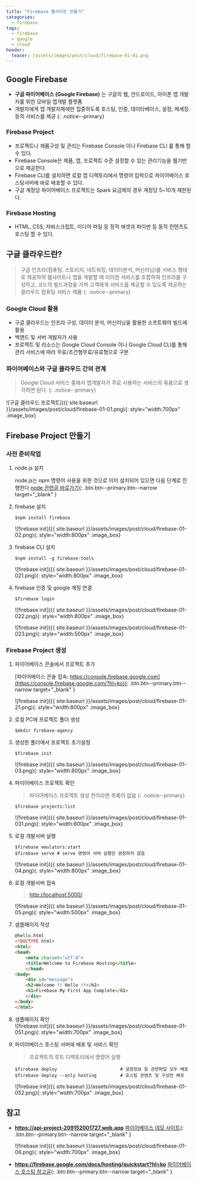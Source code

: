 ```yaml
---
title: "Firebase 웹사이트 만들기"
categories: 
  - firebase
tags:
  - firebase
  - google
  - cloud
header:
  teaser: /assets/images/post/cloud/firebase-01-01.png
---
```


## Google Firebase 

+ **구글 파이어베이스 (Google Firebase)** 는 구글의 웹, 안드로이드, 아이폰 앱 개발자를 위한 모바일 앱개발 플랫폼
+ 개발자에게 앱 개발자체에만 집중하도록 호스팅, 인증, 데이타베이스, 설정, 메세징 등의 서비스를 제공
{: .notice--primary}

### Firebase Project

+ 프로젝트나 제품구성 및 관리는 Firebase Console 이나 Firebase CLI 를 통해 할 수 있다.
+ Firebase Console은 제품, 앱, 프로젝트 수준 설정할 수 있는 관리기능을 웹기반으로 제공한다.
+ Firebase CLI를 설치하면 로컬 앱 디렉토리에서 명령어 입력으로 파이어베이스 호스팅서버에 바로 배포할 수 있다.
+ 구글 계정당 파이어베이스 프로젝트는 Spark 요금제의 경우 계정당 5~10개 제한된다.


### Firebase Hosting
+ HTML, CSS, 자바스크립트, 미디어 파일 등 정적 애셋과 파이썬 등 동적 컨텐츠도 호스팅 할 수 있다.

## 구글 클라우드란?
> 구글 인프라(컴퓨팅, 스토리지, 네트워킹, 데이터분석, 머신러닝)를 서비스 형태로 제공하여 웹사이트나 앱을 개발할 때 이러한 서비스를 조합하여 인프라를 구성하고, 코드의 빌드과정을 거쳐 고객에게 서비스를 제공할 수 있도록 제공하는 클라우드 컴퓨팅 서비스 제품
{: .notice--primary}

### Google Cloud 활용
+ 구글 클라우드는 인프라 구성, 데이터 분석, 머신러닝을 활용한 소프트웨어 빌드에 활용
+ 백앤드 및 서버 개발자가 사용
+ 프로젝트 및 리소스는 Google Cloud Console 이나  Google Cloud CLI를 통해 관리 서비스에 따라 무료/조건형무료/유료형으로 구분


### 파이어베이스와 구글 클라우드 간의 관계
> Google Cloud 서비스 중에서 앱개발자가 주로 사용하는 서비스의 묶음으로 생각하면 된다.
{: .notice--primary}

![구글 클라우드 프로젝트]({{ site.baseurl }}/assets/images/post/cloud/firebase-01-01.png){: style="width:700px" .image_box}

## Firebase Project 만들기

### 사전 준비작업
1. node.js 설치    

    node.js는 npm 명령어 사용을 위한 것으로 이미 설치되어 있으면 다음 단계로 진행한다 [node 관련글 바로가기](/vue/node-npm){: .btn.btn--primary.btn--narrow target="_blank" }

2. firebase 설치    
    ```
    $npm install firebase
    ```

    ![firebase init]({{ site.baseurl }}/assets/images/post/cloud/firebase-01-02.png){: style="width:800px" .image_box}

3. firebase CLI 설치    

    ```
    $npm install -g firebase-tools
    ```

    ![firebase init]({{ site.baseurl }}/assets/images/post/cloud/firebase-01-021.png){: style="width:800px" .image_box}
    
4. firebase 인증 및 google 계정 연결   

    ```
    $firebase login
    ```
    ![firebase init]({{ site.baseurl }}/assets/images/post/cloud/firebase-01-022.png){: style="width:800px" .image_box}

    ![firebase init]({{ site.baseurl }}/assets/images/post/cloud/firebase-01-023.png){: style="width:500px" .image_box}
    

### Firebase Project 생성

1. 파이어베이스 콘솔에서 프로젝트 추가    

    [파이어베이스 콘솔 접속: https://console.firebase.google.com](https://console.firebase.google.com/?hl=ko){: .btn.btn--primary.btn--narrow target="_blank" }

    ![firebase init]({{ site.baseurl }}/assets/images/post/cloud/firebase-01-21.png){: style="width:800px" .image_box}

2. 로컬 PC에 프로젝트 폴더 생성  

    ```
    $mkdir firebase-agency
    ```

3. 생성한 폴더에서 프로젝트 초기설정    

    ```
    $firebase init
    ```

    ![firebase init]({{ site.baseurl }}/assets/images/post/cloud/firebase-01-03.png){: style="width:800px" .image_box}

4. 파이어베이스 프로젝트 확인    

    > 파이어베이스 프로젝트 생성 전이라면 목록이 없음
    {: .notice--primary}

    ```
    $firebase projects:list
    ```

    ![firebase init]({{ site.baseurl }}/assets/images/post/cloud/firebase-01-031.png){: style="width:800px" .image_box}

5. 로컬 개발서버 실행    

    ```
    $firebase emulators:start
    $firebase serve # serve 명령어 서버 실행은 권장하지 않음
    ```

    ![firebase init]({{ site.baseurl }}/assets/images/post/cloud/firebase-01-04.png){: style="width:800px" .image_box}    

6. 로컬 개발서버 접속    

    > [http://localhost:5000/](http://localhost:5000/)

    ![firebase init]({{ site.baseurl }}/assets/images/post/cloud/firebase-01-05.png){: style="width:500px" .image_box}

7. 샘플페이지 작성    

    ```html
    @hello.html
    <!DOCTYPE html>
    <html>
    <head>
        <meta charset="utf-8">
        <title>Welcome to Firebase Hosting</title>
        </head>
    <body>
        <div id="message">
        <h2>Welcome !! Hello !!</h2>
        <h1>Firebase My First App Complete</h1>
        </div>
    </body>
    </html>
    ```


8. 샘플페이지 확인    
    ![firebase init]({{ site.baseurl }}/assets/images/post/cloud/firebase-01-051.png){: style="width:700px" .image_box}


7. 파이어베이스 호스팅 서버에 배포 및 서비스 확인    

    > 프로젝트의 루트 디렉토리에서 명령어 실행

    ```
    $firebase deploy                        # 설정정보 등 관련파일 모두 배포    
    $firebase deploy --only hosting         # 호스팅 콘텐츠 및 구성만 배포
    ```

    ![firebase init]({{ site.baseurl }}/assets/images/post/cloud/firebase-01-052.png){: style="width:700px" .image_box}
    

## 참고
+ **https://api-project-209152001727.web.app**  [파이어베이스 데모 사이트](https://api-project-209152001727.web.app/){: .btn.btn--primary.btn--narrow target="_blank" }

    ![firebase init]({{ site.baseurl }}/assets/images/post/cloud/firebase-01-06.png){: style="width:700px" .image_box}

+ **https://firebase.google.com/docs/hosting/quickstart?hl=ko**  [파이어베이스 호스팅 참고글](https://firebase.google.com/docs/hosting/quickstart?hl=ko){: .btn.btn--primary.btn--narrow target="_blank" }

